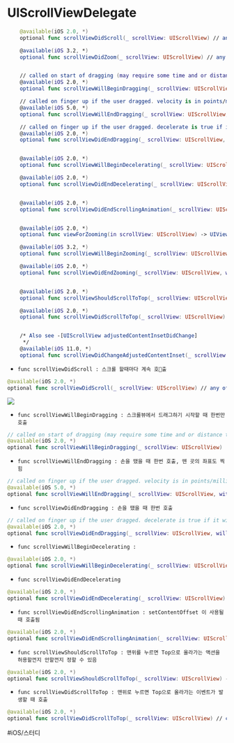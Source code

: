 # UIScrollViewDelegate

```swift
    @available(iOS 2.0, *)
    optional func scrollViewDidScroll(_ scrollView: UIScrollView) // any offset changes

    @available(iOS 3.2, *)
    optional func scrollViewDidZoom(_ scrollView: UIScrollView) // any zoom scale changes


    // called on start of dragging (may require some time and or distance to move)
    @available(iOS 2.0, *)
    optional func scrollViewWillBeginDragging(_ scrollView: UIScrollView)

    // called on finger up if the user dragged. velocity is in points/millisecond. targetContentOffset may be changed to adjust where the scroll view comes to rest
    @available(iOS 5.0, *)
    optional func scrollViewWillEndDragging(_ scrollView: UIScrollView, withVelocity velocity: CGPoint, targetContentOffset: UnsafeMutablePointer<CGPoint>)

    // called on finger up if the user dragged. decelerate is true if it will continue moving afterwards
    @available(iOS 2.0, *)
    optional func scrollViewDidEndDragging(_ scrollView: UIScrollView, willDecelerate decelerate: Bool)


    @available(iOS 2.0, *)
    optional func scrollViewWillBeginDecelerating(_ scrollView: UIScrollView) // called on finger up as we are moving

    @available(iOS 2.0, *)
    optional func scrollViewDidEndDecelerating(_ scrollView: UIScrollView) // called when scroll view grinds to a halt


    @available(iOS 2.0, *)
    optional func scrollViewDidEndScrollingAnimation(_ scrollView: UIScrollView) // called when setContentOffset/scrollRectVisible:animated: finishes. not called if not animating


    @available(iOS 2.0, *)
    optional func viewForZooming(in scrollView: UIScrollView) -> UIView? // return a view that will be scaled. if delegate returns nil, nothing happens

    @available(iOS 3.2, *)
    optional func scrollViewWillBeginZooming(_ scrollView: UIScrollView, with view: UIView?) // called before the scroll view begins zooming its content

    @available(iOS 2.0, *)
    optional func scrollViewDidEndZooming(_ scrollView: UIScrollView, with view: UIView?, atScale scale: CGFloat) // scale between minimum and maximum. called after any 'bounce' animations


    @available(iOS 2.0, *)
    optional func scrollViewShouldScrollToTop(_ scrollView: UIScrollView) -> Bool // return a yes if you want to scroll to the top. if not defined, assumes YES

    @available(iOS 2.0, *)
    optional func scrollViewDidScrollToTop(_ scrollView: UIScrollView) // called when scrolling animation finished. may be called immediately if already at top


    /* Also see -[UIScrollView adjustedContentInsetDidChange]
     */
    @available(iOS 11.0, *)
    optional func scrollViewDidChangeAdjustedContentInset(_ scrollView: UIScrollView)
```

-     func scrollViewDidScroll : 스크롤 할때마다 계속 호출

```swift
@available(iOS 2.0, *)
optional func scrollViewDidScroll(_ scrollView: UIScrollView) // any offset changes
```

![](https://giphy.com/gifs/h53iP525k8ztkABFdL/html5)

-     func scrollViewWillBeginDragging : 스크롤뷰에서 드래그하기 시작할 때 한번만 호출

```swift
// called on start of dragging (may require some time and or distance to move)
@available(iOS 2.0, *)
optional func scrollViewWillBeginDragging(_ scrollView: UIScrollView)
```

-     func scrollViewWillEndDragging : 손을 땠을 때 한번 호출, 뗀 곳의 좌표도 찍힘

```swift
// called on finger up if the user dragged. velocity is in points/millisecond. targetContentOffset may be changed to adjust where the scroll view comes to rest
@available(iOS 5.0, *)
optional func scrollViewWillEndDragging(_ scrollView: UIScrollView, withVelocity velocity: CGPoint, targetContentOffset: UnsafeMutablePointer<CGPoint>)
```

-     func scrollViewDidEndDragging : 손을 땠을 때 한번 호출

```swift
// called on finger up if the user dragged. decelerate is true if it will continue moving afterwards
@available(iOS 2.0, *)
optional func scrollViewDidEndDragging(_ scrollView: UIScrollView, willDecelerate decelerate: Bool)
```

-     func scrollViewWillBeginDecelerating :

```swift
@available(iOS 2.0, *)
optional func scrollViewWillBeginDecelerating(_ scrollView: UIScrollView) // called on finger up as we are moving
```

-     func scrollViewDidEndDecelerating

```swift
@available(iOS 2.0, *)
optional func scrollViewDidEndDecelerating(_ scrollView: UIScrollView) // called when scroll view grinds to a halt

```

-     func scrollViewDidEndScrollingAnimation : setContentOffset 이 사용될 때 호출됨

```swift
@available(iOS 2.0, *)
optional func scrollViewDidEndScrollingAnimation(_ scrollView: UIScrollView) // called when setContentOffset/scrollRectVisible:animated: finishes. not called if not animating

```

-     func scrollViewShouldScrollToTop : 맨위를 누르면 Top으로 올라가는 액션을 허용할껀지 안할껀지 정할 수 있음

```swift
@available(iOS 2.0, *)
optional func scrollViewShouldScrollToTop(_ scrollView: UIScrollView) -> Bool // return a yes if you want to scroll to the top. if not defined, assumes YES
```

-     func scrollViewDidScrollToTop : 맨위로 누르면 Top으로 올라가는 이벤트가 발생할 때 호출

```swift
@available(iOS 2.0, *)
optional func scrollViewDidScrollToTop(_ scrollView: UIScrollView) // called when scrolling animation finished. may be called immediately if already at top
```

#iOS/스터디
